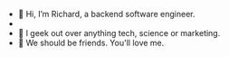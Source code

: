 - 👋 Hi, I’m Richard, a backend software engineer.
- 
- 👀 I geek out over anything tech, science or marketing.
- 💞️ We should be friends. You'll love me.

<!---
richardoyelabi/richardoyelabi is a ✨ special ✨ repository because its `README.md` (this file) appears on your GitHub profile.
You can click the Preview link to take a look at your changes.
--->
